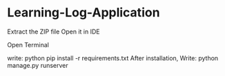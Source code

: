 # Learning-Log-Application
Extract the ZIP file
Open it in IDE

Open Terminal

write: python pip install -r requirements.txt
After installation,
Write: python manage.py runserver
